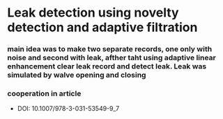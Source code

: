 # Leak detection using novelty detection and adaptive filtration

### main idea was to make two separate records, one only with noise and second with leak, afther taht using adaptive linear enhancement clear leak record and detect leak. Leak was simulated by walve opening and closing

### cooperation in article
- DOI: 10.1007/978-3-031-53549-9_7

